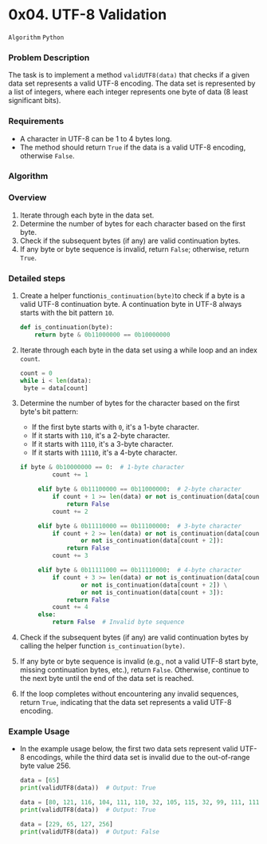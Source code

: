 # 0x04. UTF-8 Validation
`Algorithm` `Python`

### Problem Description

The task is to implement a method `validUTF8(data)` that
checks if a given data set represents a valid UTF-8 encoding.
The data set is represented by a list of integers, where each
integer represents one byte of data (8 least significant bits).

### Requirements
- A character in UTF-8 can be 1 to 4 bytes long.
- The method should return `True` if the data is a
valid UTF-8 encoding, otherwise `False`.


### Algorithm
### Overview

1. Iterate through each byte in the data set.
2. Determine the number of bytes for each character based on the first byte.
3. Check if the subsequent bytes (if any) are valid continuation bytes.
4. If any byte or byte sequence is invalid, return `False`; otherwise, return `True`.


### Detailed steps
1. Create a helper function`is_continuation(byte)`to check if a byte is a 
valid UTF-8 continuation byte. A continuation byte in UTF-8 always starts 
with the bit pattern `10`.

    ```Python
    def is_continuation(byte):
        return byte & 0b11000000 == 0b10000000


2. Iterate through each byte in the data set using a while loop and an index `count`.
    ```Python
   count = 0
   while i < len(data):
     byte = data[count]

3. Determine the number of bytes for the character based on the first byte's bit pattern:

    - If the first byte starts with `0`, it's a 1-byte character.
    - If it starts with `110`, it's a 2-byte character.
    - If it starts with `1110`, it's a 3-byte character.
    - If it starts with `11110`, it's a 4-byte character.
   
   ```Python
   if byte & 0b10000000 == 0:  # 1-byte character
            count += 1

        elif byte & 0b11100000 == 0b11000000:  # 2-byte character
            if count + 1 >= len(data) or not is_continuation(data[count + 1]):
                return False
            count += 2

        elif byte & 0b11110000 == 0b11100000:  # 3-byte character
            if count + 2 >= len(data) or not is_continuation(data[count + 1]) \
                    or not is_continuation(data[count + 2]):
                return False
            count += 3

        elif byte & 0b11111000 == 0b11110000:  # 4-byte character
            if count + 3 >= len(data) or not is_continuation(data[count + 1]) \
                    or not is_continuation(data[count + 2]) \
                    or not is_continuation(data[count + 3]):
                return False
            count += 4
        else:
            return False  # Invalid byte sequence

4. Check if the subsequent bytes (if any) are valid continuation bytes by
calling the helper function `is_continuation(byte)`.
5. If any byte or byte sequence is invalid (e.g., not a valid UTF-8 start byte,
missing continuation bytes, etc.), return `False`. Otherwise, continue to the
next byte until the end of the data set is reached.

6. If the loop completes without encountering any invalid sequences, return `True`,
indicating that the data set represents a valid UTF-8 encoding.

   
### Example Usage
- In the example usage below, the first two data sets represent valid UTF-8 encodings,
while the third data set is invalid due to the out-of-range byte value 256.

   ```Python
   data = [65]
   print(validUTF8(data))  # Output: True

   data = [80, 121, 116, 104, 111, 110, 32, 105, 115, 32, 99, 111, 111, 108, 33]
   print(validUTF8(data))  # Output: True

   data = [229, 65, 127, 256]
   print(validUTF8(data))  # Output: False
